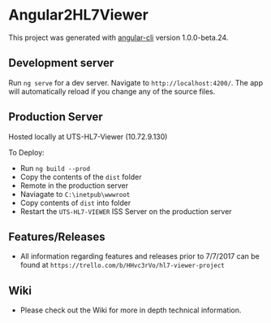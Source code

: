 # Angular2HL7Viewer

This project was generated with [angular-cli](https://github.com/angular/angular-cli) version 1.0.0-beta.24.

## Development server
Run `ng serve` for a dev server. Navigate to `http://localhost:4200/`. The app will automatically reload if you change any of the source files.

## Production Server
Hosted locally at UTS-HL7-Viewer (10.72.9.130)

To Deploy:
 - Run `ng build --prod`
 - Copy the contents of the `dist` folder
 - Remote in the production server
 - Naviagate to `C:\inetpub\wwwroot`
 - Copy contents of `dist` into folder
 - Restart the `UTS-HL7-VIEWER` ISS Server on the production server


## Features/Releases
 - All information regarding features and releases prior to 7/7/2017 can be found at `https://trello.com/b/HHvc3rVo/hl7-viewer-project`
 
## Wiki
 - Please check out the Wiki for more in depth technical information.

